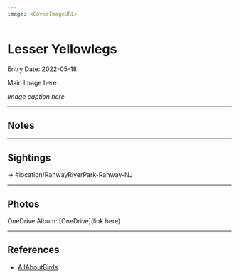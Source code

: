 ```yaml
---
image: <CoverImageURL>
---
```


# Lesser Yellowlegs
Entry Date: 2022-05-18

Main Image here

*Image caption here*

---------------------------------------------------------------
## Notes

---------------------------------------------------------------
## Sightings

-> #location/RahwayRiverPark-Rahway-NJ 

---------------------------------------------------------------
## Photos
OneDrive Album: [OneDrive](link here)

---------------------------------------------------------------
## References
- [AllAboutBirds](https://www.allaboutbirds.org/guide/Lesser_Yellowlegs/overview)